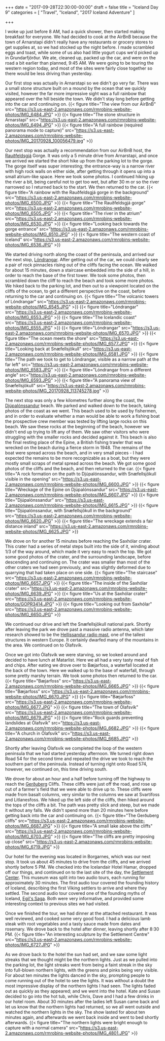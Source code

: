 +++
date = "2017-09-28T22:30:00-00:00"
draft = false
title = "Iceland Day 9"
categories = [ "Travel", "Iceland", "2017 Iceland Adventure" ]

+++

I woke up just before 8 AM, had a quick shower, then started making breakfast for everyone. We had decided to cook at the AirBnB because the town of Arnarstapi didn't really have any restaurants or grocery stores to get supplies at, so we had stocked up the night before. I made scrambled eggs and toast, while some of us also had little yogurt cups we'd picked up in Grundarfjörður. We ate, cleaned up, packed up the car, and were on the road a bit earlier than planned, 9:45 AM. We were going to be touring the western region today, and most of the sites were fairly close together so there would be less driving than yesterday.

Our first stop was actually in Arnarstapi so we didn't go very far. There was a small stone structure built on a mound by the ocean that we quickly visited, however the far more impressive sight was a full rainbow that appeared over the hill beside the town. We didn't stay long before getting into the car and continuing on.
{{< figure title="The view from our AirBnB" src="https://s3.us-east-2.amazonaws.com/rmrobins-website-photos/IMG_6484.JPG" >}}
{{< figure title="The stone structure in Arnarstapi" src="https://s3.us-east-2.amazonaws.com/rmrobins-website-photos/IMG_6494.JPG" >}}
{{< figure title="A full rainbow (required panorama mode to capture)" src="https://s3.us-east-2.amazonaws.com/rmrobins-website-photos/IMG_20170928_100056479.jpg" >}}

Our next stop was actually a recommendation from our AirBnB host, the [Rauðfeldsgjá](https://en.wikipedia.org/wiki/Rau%C3%B0feldsgj%C3%A1) Gorge. It was only a 5 minute drive from Arnarstapi, and once we arrived we started the short hike up from the parking lot to the gorge. The gorge itself was super interesting; the entrance-way is a narrow river with high rock walls on either side, after getting through it opens up into a small atrium-like space. Here we took some photos. I continued hiking up the river a bit, being careful not to get too wet, but after 30 m or so the river narrowed so I returned back to the start. We then returned to the car.
{{< figure title="A rainbow with the Rauðfeldsgjá gorge in the background" src="https://s3.us-east-2.amazonaws.com/rmrobins-website-photos/IMG_6500.JPG" >}}
{{< figure title="The Rauðfeldsgjá gorge" src="https://s3.us-east-2.amazonaws.com/rmrobins-website-photos/IMG_6505.JPG" >}}
{{< figure title="The river in the atrium" src="https://s3.us-east-2.amazonaws.com/rmrobins-website-photos/IMG_6530.JPG" >}}
{{< figure title="Looking back towards the gorge entrance" src="https://s3.us-east-2.amazonaws.com/rmrobins-website-photos/IMG_6510.JPG" >}}
{{< figure title="The western coast of Iceland" src="https://s3.us-east-2.amazonaws.com/rmrobins-website-photos/IMG_6536.JPG" >}}

We started driving north along the coast of the peninsula, and arrived our the next stop, [Lóndrangar](https://en.wikipedia.org/wiki/L%C3%B3ndrangar). After getting out of the car, we could clearly see a pair of rock pinnacles rising out of the cliffs facing the ocean. We walked for about 15 minutes, down a staircase embedded into the side of a hill, in order to reach the base of the first tower. We took some photos, then scrambled down the cliff to reach the beach and took some more photos. We hiked back to the parking lot, and then out to a viewpoint located on the cliffs of the ocean, to get a different perspective on the coast, before returning to the car and continuing on.
{{< figure title="The volcanic towers of Lóndrangar" src="https://s3.us-east-2.amazonaws.com/rmrobins-website-photos/IMG_6545.JPG" >}}
{{< figure title="Lóndrangar" src="https://s3.us-east-2.amazonaws.com/rmrobins-website-photos/IMG_6553.JPG" >}}
{{< figure title="The Icelandic coast" src="https://s3.us-east-2.amazonaws.com/rmrobins-website-photos/IMG_6555.JPG" >}}
{{< figure title="Lóndrangar" src="https://s3.us-east-2.amazonaws.com/rmrobins-website-photos/IMG_6570.JPG" >}}
{{< figure title="The ocean meets the shore" src="https://s3.us-east-2.amazonaws.com/rmrobins-website-photos/IMG_6577.JPG" >}}
{{< figure title="Looking back at Snæfellsjökull" src="https://s3.us-east-2.amazonaws.com/rmrobins-website-photos/IMG_6581.JPG" >}}
{{< figure title="The path we took to get to Lóndrangar, visible as a narrow path at the far left" src="https://s3.us-east-2.amazonaws.com/rmrobins-website-photos/IMG_6583.JPG" >}}
{{< figure title="Lóndrangar from a different angle" src="https://s3.us-east-2.amazonaws.com/rmrobins-website-photos/IMG_6593.JPG" >}}
{{< figure title="A panorama view of Snæfellsjökull" src="https://s3.us-east-2.amazonaws.com/rmrobins-website-photos/IMG_20170928_113745278.jpg" >}}

The next stop was only a few kilometres further along the coast, the [Djúpalónssandur](https://en.wikipedia.org/wiki/Dj%C3%BApal%C3%B3nssandur) beach. We parked and walked down to the beach, taking photos of the coast as we went. This beach used to be used by fishermen, and in order to evaluate whether a man would be able to work a fishing boat the prospective crew member was tested by lifting large rocks on this beach. We saw these rocks at the beginning of the beach, however we didn't end up trying to lift any of them. We saw other visitors who were struggling with the smaller rocks and decided against it. This beach is also the final resting place of the Epine, a British fishing trawler that was wrecked on the beach during a fierce storm in 1948. The remains of the boat were spread across the beach, and in very small pieces - I had expected the remains to be more recognizable as a boat, but they were mostly small scraps of metal spread across the beach. We got some good photos of the cliffs and the beach, and then returned to the car.
{{< figure title="A rock formation on the path to Djúpalónssandur, with Snæfellsjökull visible in the opening" src="https://s3.us-east-2.amazonaws.com/rmrobins-website-photos/IMG_6600.JPG" >}}
{{< figure title="Wreckage of the Epine on Djúpalónssandur" src="https://s3.us-east-2.amazonaws.com/rmrobins-website-photos/IMG_6607.JPG" >}}
{{< figure title="Djúpalónssandur" src="https://s3.us-east-2.amazonaws.com/rmrobins-website-photos/IMG_6615.JPG" >}}
{{< figure title="Djúpalónssandur, with Snæfellsjökull in the background" src="https://s3.us-east-2.amazonaws.com/rmrobins-website-photos/IMG_6620.JPG" >}}
{{< figure title="The wreckage extends a fair distance inland" src="https://s3.us-east-2.amazonaws.com/rmrobins-website-photos/IMG_6625.JPG" >}}

We drove on for another 15 minutes before reaching the Saxhólar crater. This crater had a series of metal steps built into the side of it, winding about 1/3 of the way around, which made it very easy to reach the top. We got some good photos of the crater, and the surrounding landscape, before descending and continuing on. The crater was smaller than most of the other craters we had seen previously, and was slightly deformed due to quarrying that had taken place on one side.
{{< figure title="The staircase" src="https://s3.us-east-2.amazonaws.com/rmrobins-website-photos/IMG_6657.JPG" >}}
{{< figure title="The inside of the Saxhólar crater" src="https://s3.us-east-2.amazonaws.com/rmrobins-website-photos/IMG_6639.JPG" >}}
{{< figure title="Us at the Saxhólar crater" src="https://s3.us-east-2.amazonaws.com/rmrobins-website-photos/GOPR3414.JPG" >}}
{{< figure title="Looking out from Saxhólar" src="https://s3.us-east-2.amazonaws.com/rmrobins-website-photos/IMG_6650.JPG" >}}

We continued our drive and left the Snæfellsjökull national park. Shortly after leaving the park we drove past a massive radio antenna, which later research showed to be the [Hellissandur radio mast](https://en.wikipedia.org/wiki/Longwave_radio_mast_Hellissandur), one of the tallest structures in western Europe. It certainly dwarfed many of the mountains in the area. We continued on to Ólafsvík.

Once we got into Ólafsvík we were starving, so we looked around and decided to have lunch at Matarlist. Here we all had a very tasty meal of fish and chips. After eating we drove over to Bæjarfoss, a waterfall located at the back of the town. Here we walked up to the base of waterfall, through some pretty marshy terrain. We took some photos then returned to the car.
{{< figure title="Bæjarfoss" src="https://s3.us-east-2.amazonaws.com/rmrobins-website-photos/IMG_6665.JPG" >}}
{{< figure title="Bæjarfoss" src="https://s3.us-east-2.amazonaws.com/rmrobins-website-photos/IMG_6670.JPG" >}}
{{< figure title="Bæjarfoss" src="https://s3.us-east-2.amazonaws.com/rmrobins-website-photos/IMG_6677.JPG" >}}
{{< figure title="The town of Ólafsvík" src="https://s3.us-east-2.amazonaws.com/rmrobins-website-photos/IMG_6679.JPG" >}}
{{< figure title="Rock guards preventing landslides at Ólafsvík" src="https://s3.us-east-2.amazonaws.com/rmrobins-website-photos/IMG_6682.JPG" >}}
{{< figure title="A church in Ólafsvík" src="https://s3.us-east-2.amazonaws.com/rmrobins-website-photos/IMG_6685.JPG" >}}

Shortly after leaving Ólafsvík we completed the loop of the western peninsula that we had started yesterday afternoon. We turned right down Road 54 for the second time and repeated the drive we took to reach the southern part of the peninsula. Instead of turning right onto Road 574, however, we continued on, this time driving south.

We drove for about an hour and a half before turning off the highway to reach the [Gerðuberg](https://en.wikipedia.org/wiki/Ger%C3%B0uberg) Cliffs. These cliffs were just off the road, and rose up out of a farmer's field that we were able to drive up to. These cliffs were made from basalt columns, very similar to the columns we saw at Svartifoss and Litlanesfoss. We hiked up the left side of the cliffs, then hiked around the tops of the cliffs a bit. The path was pretty slick and steep, but we made it without any falls. We didn't spend more than 20 minutes here before getting back into the car and continuing on.
{{< figure title="The Gerðuberg cliffs" src="https://s3.us-east-2.amazonaws.com/rmrobins-website-photos/IMG_6687.JPG" >}}
{{< figure title="A small lake above the cliffs" src="https://s3.us-east-2.amazonaws.com/rmrobins-website-photos/IMG_6703.JPG" >}}
{{< figure title="The cliffs are pretty imposing up close" src="https://s3.us-east-2.amazonaws.com/rmrobins-website-photos/IMG_6719.JPG" >}}

Our hotel for the evening was located in Borgarnes, which was our next stop. It took us about 45 minutes to drive from the cliffs, and we arrived shortly before 5 PM. We checked into the Icelandair Hotel Hamar, dropped off our things, and continued on to the last site of the day, the [Settlement Center](https://www.tripadvisor.com/Attraction_Review-g608868-d1603742-Reviews-The_Settlement_Center-Borgarnes_West_Region.html). This museum was split into two audio tours, each running for approximately 30 minutes. The first audio tour covered the founding history of Iceland, describing the first Viking settlers to arrive and where they settled. The second audio tour covered one of the founding myths of Iceland, [Egil's Saga](https://en.wikipedia.org/wiki/Egil%27s_Saga). Both were very informative, and provided some interesting context to previous sites we had visited.

Once we finished the tour, we had dinner at the attached restaurant. It was well reviewed, and cooked some very good food. I had a delicious lamb steak with root vegetables and a tasty sauce made from dates and rosemary. We drove back to the hotel after dinner, leaving shortly after 8:30 PM.
{{< figure title="An interesting sculpture by the Settlement Centre" src="https://s3.us-east-2.amazonaws.com/rmrobins-website-photos/IMG_6727.JPG" >}}

As we drove back to the hotel the sun had set, and we saw some light streaks that we thought might be the northern lights. Just as we pulled into the parking lot, the light streaks went from being a faint streak in the sky into full-blown northern lights, with the greens and pinks being very visible. For about ten minutes the lights danced in the sky, prompting people to come running out of the hotel to see the lights. It was without a doubt the most impressive display of the northern lights I had seen. The lights faded out as quickly as they appeared; and we went into the hotel. Kate and Susan decided to go into the hot tub, while Chris, Dave and I had a few drinks in our hotel room. About 30 minutes after the ladies left Susan came back and let us know that the northern lights had returned, so we all went outside and watched the northern lights in the sky. The show lasted for about ten minutes again, and afterwards we went back inside and went to bed shortly afterwards.
{{< figure title="The northern lights were bright enough to capture with a normal camera" src="https://s3.us-east-2.amazonaws.com/rmrobins-website-photos/IMG_4801.JPG" >}}

